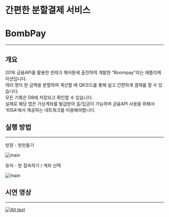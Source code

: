 # 간편한 분할결제 서비스
BombPay
=============

-------------


## 개요
2016 금융API를 활용한 핀테크 해커톤에 출전하여 개발한 "Boompay"라는 애플리케이션입니다.   
여러 명이 한 금액을 분할하여 계산할 때 QR코드를 통해 쉽고 간편하게 결제를 할 수 있습니다.  
모든 기록은 DB에 저장되고 확인할 수 있습니다.   
실제로 해당 앱은 가상계좌를 발급받아 출/입금이 가능하며 금융API 사용을 위해서 'KISA'에서 제공하는 네트워크를 이용해야합니다.

## 실행 방법
-------------

방장 - 방만들기

![main](./screenshot/owner.png)

유저 - 방 접속하기 / 계좌 선택

![main](./screenshot/user.png)

## 시연 영상
-------------
[![Alt text](https://img.youtube.com/vi/UvhjjFM3wfA/0.jpg)](https://www.youtube.com/watch?v=UvhjjFM3wfA)
